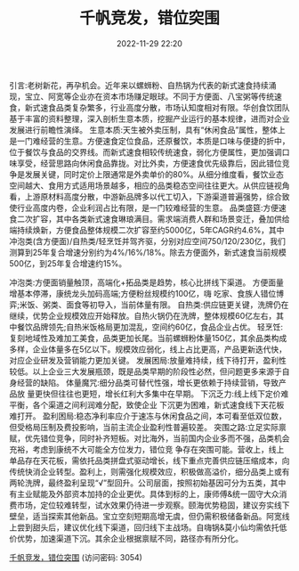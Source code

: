 ﻿---
title: 千帆竞发，错位突围
date: 2022-11-29 22:20
tags:
- 新式速食行业
updated: 1970-01-01 08:00:00
---

引言:老树新花，再孕机会。近年来以螺蛳粉、自热锅为代表的新式速食持续涌现，宝立、阿宽等企业亦在资本市场赚足眼球。不同于方便面、八宝粥等传统速食，新式速食品类复杂繁多，行业高度分散，市场认知度相对有限。华创食饮团队基于丰富的资料整理，深入剖析生意本质，挖掘产业运行的基本规律，进而对企业发展进行前瞻性演绎。
生意本质:天生被外卖压制，具有“休闲食品”属性，整体上是一门难经营的生意。方便速食定位食品，还原餐饮，本质是口味与便捷的折中，位于餐饮与食品的交界线。而新式速食相较传统速食，弱化方便属性，更加强调口味享受，经营思路向休闲食品靠拢。对比外卖，方便速食优先级靠后，因此错位竞争是发展关键，同时定价上限通常是外卖单价的80%。从细分维度看，餐饮业态空间越大、食用方式适用场景越多，相应的品类稳态空间往往更大。从供应链视角看，上游原材料高度分散，中游新品牌多以代工切入，下游渠道普遍强势，综合致使行业高度内卷，企业利润占比有限，是一门较难经营的生意。
品类盛筵:方便速食二次扩容，其中各类新式速食琳琅满目。需求端消费人群和场景变迁，叠加供给端持续焕新，方便食品整体规模二次扩容至约5000亿，5年CAGR约4.6%，其中冲泡类(含方便面)/自热类/轻烹饪并驾齐驱，分别对应空间750/120/230亿，我们测算到25年复合增速分别约为4%/16%/18%。除去方便面外，新式速食当前规模500亿，到25年复合增速约15%。
<!-- more -->
冲泡类:方便面销量触顶，高端化+拓品类是趋势，核心比拼线下渠道。
方便面量增基本停滞，康统龙头加码高端;方便粉丝规模约100亿，嗨
吃家、食族人错位博弈;米饭、粥类、面食等初导入，当前体量有限。
自热类:供应链更关键，洗牌仍在继续，优势企业规模效应开始释放。自热火锅仍在洗牌，整体规模60亿左右，其中餐饮品牌领先;自热米饭格局更加混乱，空间约60亿，食品企业占优。
轻烹饪:复刻地域性及难加工美食，品类更加长尾。当前螺蛳粉体量150亿，其余品类构成多样，企业体量多在5亿以下。规模效应弱化，线上占比更高，产品更新迭代快，对应企业研发及营销能力更加关键。
发展困局:放量难持续，线下待打开，盈利性较低。以上企业三大发展瓶颈，既是品类早期的阶段性必然，但问题更多来源于自身经营的缺陷。
体量魔咒:细分品类可替代性强，增长更依赖于持续营销，导致产品放
量更快但往往也更短，增长红利大多集中在早期。
下沉乏力:线上线下定价难平衡，各个渠道之间利润难分配，致使企业
下沉更为困难，新式速食线下天花板难打开。
盈利困局:稳态净利率应介于速冻与休闲食品之间，本可看至低双位数，
但受格局压制及费投影响，当前主流企业盈利性普遍较差。
突围之路:立足实际禀赋，优先错位竞争，同时补齐短板。对比海外，当前国内企业多而不强，品类机会充裕，考虑到康统不大可能全方位发力，错位竞
争存在突围可能。营收上，线上单品存在天花板，需依托品类拼盘式驱动增长，线下重点完善供应链压缩成本，向传统快消企业转型。盈利上，则需强化规模效应，积极做高溢价，细分品类上或有两轮洗牌，最终盈利呈现“√”型回升。公司层面，按照初始基因可分为五类，其中有主业赋能及外部资本加持的企业更优。具体到标的上，康师傅&统一固守大众消费市场，定位较难转型，试水效果仍待进一步观察。颐海优势稳固，建议夯实线下壁垒，适当探索其他新品。宝立空刻短期高增无虞，但仍需积极储备新品。阿宽线上尝到甜头后，建议优化线下渠道，回归线下主战场。自嗨锅&莫小仙均需依托低价优势，加速渠道下沉。其余企业根据禀赋不同，路径亦有所分化。

[千帆竞发，错位突围](https://url12.ctfile.com/f/3948612-735796517-d485d3?p=3054)
(访问密码: 3054)

